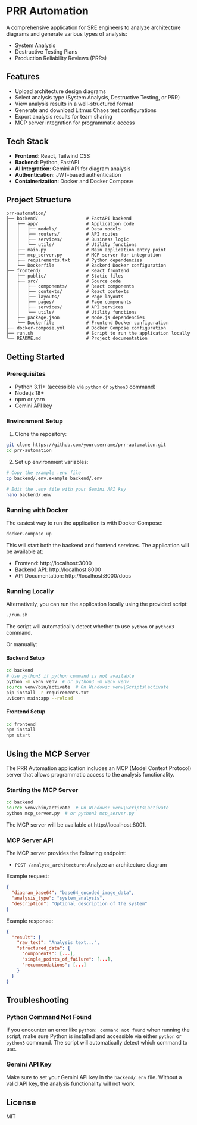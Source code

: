 # PRR Automation

A comprehensive application for SRE engineers to analyze architecture diagrams and generate various types of analysis:
- System Analysis
- Destructive Testing Plans
- Production Reliability Reviews (PRRs)

## Features

- Upload architecture design diagrams
- Select analysis type (System Analysis, Destructive Testing, or PRR)
- View analysis results in a well-structured format
- Generate and download Litmus Chaos test configurations
- Export analysis results for team sharing
- MCP server integration for programmatic access

## Tech Stack

- **Frontend**: React, Tailwind CSS
- **Backend**: Python, FastAPI
- **AI Integration**: Gemini API for diagram analysis
- **Authentication**: JWT-based authentication
- **Containerization**: Docker and Docker Compose

## Project Structure

```
prr-automation/
├── backend/                  # FastAPI backend
│   ├── app/                  # Application code
│   │   ├── models/           # Data models
│   │   ├── routers/          # API routes
│   │   ├── services/         # Business logic
│   │   └── utils/            # Utility functions
│   ├── main.py               # Main application entry point
│   ├── mcp_server.py         # MCP server for integration
│   ├── requirements.txt      # Python dependencies
│   └── Dockerfile            # Backend Docker configuration
├── frontend/                 # React frontend
│   ├── public/               # Static files
│   ├── src/                  # Source code
│   │   ├── components/       # React components
│   │   ├── contexts/         # React contexts
│   │   ├── layouts/          # Page layouts
│   │   ├── pages/            # Page components
│   │   ├── services/         # API services
│   │   └── utils/            # Utility functions
│   ├── package.json          # Node.js dependencies
│   └── Dockerfile            # Frontend Docker configuration
├── docker-compose.yml        # Docker Compose configuration
├── run.sh                    # Script to run the application locally
└── README.md                 # Project documentation
```

## Getting Started

### Prerequisites

- Python 3.11+ (accessible via `python` or `python3` command)
- Node.js 18+
- npm or yarn
- Gemini API key

### Environment Setup

1. Clone the repository:
```bash
git clone https://github.com/yourusername/prr-automation.git
cd prr-automation
```

2. Set up environment variables:
```bash
# Copy the example .env file
cp backend/.env.example backend/.env

# Edit the .env file with your Gemini API key
nano backend/.env
```

### Running with Docker

The easiest way to run the application is with Docker Compose:

```bash
docker-compose up
```

This will start both the backend and frontend services. The application will be available at:
- Frontend: http://localhost:3000
- Backend API: http://localhost:8000
- API Documentation: http://localhost:8000/docs

### Running Locally

Alternatively, you can run the application locally using the provided script:

```bash
./run.sh
```

The script will automatically detect whether to use `python` or `python3` command.

Or manually:

#### Backend Setup

```bash
cd backend
# Use python3 if python command is not available
python -m venv venv  # or python3 -m venv venv
source venv/bin/activate  # On Windows: venv\Scripts\activate
pip install -r requirements.txt
uvicorn main:app --reload
```

#### Frontend Setup

```bash
cd frontend
npm install
npm start
```

## Using the MCP Server

The PRR Automation application includes an MCP (Model Context Protocol) server that allows programmatic access to the analysis functionality.

### Starting the MCP Server

```bash
cd backend
source venv/bin/activate  # On Windows: venv\Scripts\activate
python mcp_server.py  # or python3 mcp_server.py
```

The MCP server will be available at http://localhost:8001.

### MCP Server API

The MCP server provides the following endpoint:

- `POST /analyze_architecture`: Analyze an architecture diagram

Example request:

```json
{
  "diagram_base64": "base64_encoded_image_data",
  "analysis_type": "system_analysis",
  "description": "Optional description of the system"
}
```

Example response:

```json
{
  "result": {
    "raw_text": "Analysis text...",
    "structured_data": {
      "components": [...],
      "single_points_of_failure": [...],
      "recommendations": [...]
    }
  }
}
```

## Troubleshooting

### Python Command Not Found

If you encounter an error like `python: command not found` when running the script, make sure Python is installed and accessible via either `python` or `python3` command. The script will automatically detect which command to use.

### Gemini API Key

Make sure to set your Gemini API key in the `backend/.env` file. Without a valid API key, the analysis functionality will not work.

## License

MIT